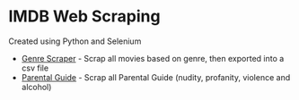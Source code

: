 # IMDB Web Scraping

Created using Python and Selenium

- [Genre Scraper](https://github.com/CalebHQ/imdb-web-scraper/blob/main/movie_scraper.py) - Scrap all movies based on genre, then exported into a csv file
- [Parental Guide](https://github.com/CalebHQ/imdb-web-scraper/blob/main/parent_guide.py) - Scrap all Parental Guide (nudity, profanity, violence and alcohol)
